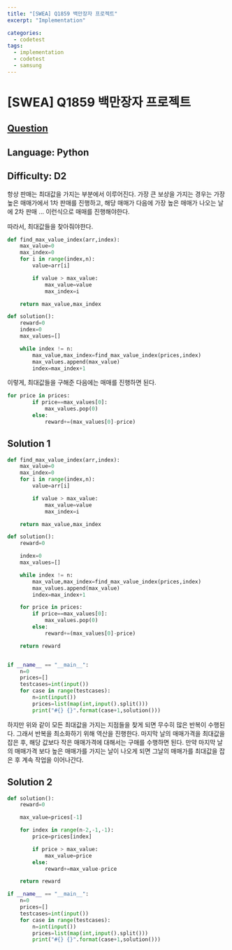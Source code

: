 ```yaml
---
title: "[SWEA] Q1859 백만장자 프로젝트"
excerpt: "Implementation"

categories:
  - codetest
tags:
  - implementation
  - codetest
  - samsung
---
```

# [SWEA] Q1859 백만장자 프로젝트
## [Question](https://swexpertacademy.com/main/code/problem/problemDetail.do?contestProbId=AV5LrsUaDxcDFAXc)
## Language: Python
## Difficulty: D2

항상 판매는 최대값을 가지는 부분에서 이루어진다. 가장 큰 보상을 가지는 경우는 가장 높은 매매가에서 1차 판매를 진행하고, 해당 매매가 다음에 가장 높은 매매가 나오는 날에 2차 판매 ... 이런식으로 매매를 진행해야한다.

따라서, 최대값들을 찾아줘야한다.

```python
def find_max_value_index(arr,index):
    max_value=0
    max_index=0
    for i in range(index,n):
        value=arr[i]

        if value > max_value:
            max_value=value
            max_index=i

    return max_value,max_index

def solution():
    reward=0
    index=0
    max_values=[]

    while index != n:
        max_value,max_index=find_max_value_index(prices,index)
        max_values.append(max_value)
        index=max_index+1

```

이렇게, 최대값들을 구해준 다음에는 매매를 진행하면 된다.

```python
for price in prices:
        if price==max_values[0]:
            max_values.pop(0)
        else:
            reward+=(max_values[0]-price)
```

## Solution 1

```python
def find_max_value_index(arr,index):
    max_value=0
    max_index=0
    for i in range(index,n):
        value=arr[i]

        if value > max_value:
            max_value=value
            max_index=i

    return max_value,max_index

def solution():
    reward=0

    index=0
    max_values=[]

    while index != n:
        max_value,max_index=find_max_value_index(prices,index)
        max_values.append(max_value)
        index=max_index+1

    for price in prices:
        if price==max_values[0]:
            max_values.pop(0)
        else:
            reward+=(max_values[0]-price)

    return reward


if __name__ == "__main__":
    n=0
    prices=[]
    testcases=int(input())
    for case in range(testcases):
        n=int(input())
        prices=list(map(int,input().split()))
        print("#{} {}".format(case+1,solution()))
```

하지만 위와 같이 모든 최대값을 가지는 지점들을 찾게 되면 무수히 많은 반복이 수행된다. 그래서 반복을 최소화하기 위해 역산을 진행한다.
마지막 날의 매매가격을 최대값을 잡은 후, 해당 값보다 작은 매매가격에 대해서는 구매를 수행하면 된다. 만약 마지막 날의 매매가격 보다 높은 매매가를 가지는 날이 나오게 되면 그날의 매매가를 최대값을 잡은 후 계속 작업을 이어나간다.

## Solution 2

```python
def solution():
    reward=0

    max_value=prices[-1]

    for index in range(n-2,-1,-1):
        price=prices[index]

        if price > max_value:
            max_value=price
        else:
            reward+=max_value-price

    return reward

if __name__ == "__main__":
    n=0
    prices=[]
    testcases=int(input())
    for case in range(testcases):
        n=int(input())
        prices=list(map(int,input().split()))
        print("#{} {}".format(case+1,solution()))
```